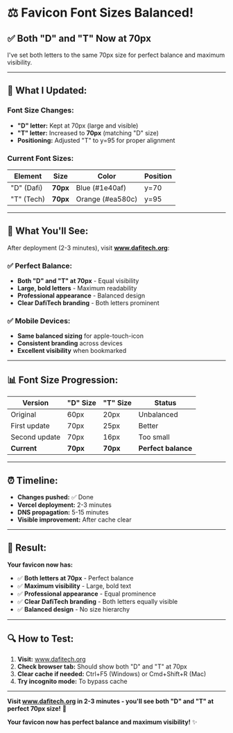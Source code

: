 # ⚖️ Favicon Font Sizes Balanced!

## ✅ **Both "D" and "T" Now at 70px**

I've set both letters to the same 70px size for perfect balance and maximum visibility.

---

## 🔧 **What I Updated:**

### **Font Size Changes:**
- **"D" letter:** Kept at 70px (large and visible)
- **"T" letter:** Increased to **70px** (matching "D" size)
- **Positioning:** Adjusted "T" to y=95 for proper alignment

### **Current Font Sizes:**
| Element | Size | Color | Position |
|---------|------|-------|----------|
| "D" (Dafi) | **70px** | Blue (#1e40af) | y=70 |
| "T" (Tech) | **70px** | Orange (#ea580c) | y=95 |

---

## 🎯 **What You'll See:**

After deployment (2-3 minutes), visit **www.dafitech.org**:

### ✅ **Perfect Balance:**
- **Both "D" and "T" at 70px** - Equal visibility
- **Large, bold letters** - Maximum readability
- **Professional appearance** - Balanced design
- **Clear DafiTech branding** - Both letters prominent

### ✅ **Mobile Devices:**
- **Same balanced sizing** for apple-touch-icon
- **Consistent branding** across devices
- **Excellent visibility** when bookmarked

---

## 📊 **Font Size Progression:**

| Version | "D" Size | "T" Size | Status |
|---------|----------|----------|--------|
| Original | 60px | 20px | Unbalanced |
| First update | 70px | 25px | Better |
| Second update | 70px | 16px | Too small |
| **Current** | **70px** | **70px** | **Perfect balance** |

---

## ⏰ **Timeline:**

- **Changes pushed:** ✅ Done
- **Vercel deployment:** 2-3 minutes
- **DNS propagation:** 5-15 minutes
- **Visible improvement:** After cache clear

---

## 🎉 **Result:**

**Your favicon now has:**
- ✅ **Both letters at 70px** - Perfect balance
- ✅ **Maximum visibility** - Large, bold text
- ✅ **Professional appearance** - Equal prominence
- ✅ **Clear DafiTech branding** - Both letters equally visible
- ✅ **Balanced design** - No size hierarchy

---

## 🔍 **How to Test:**

1. **Visit:** www.dafitech.org
2. **Check browser tab:** Should show both "D" and "T" at 70px
3. **Clear cache if needed:** Ctrl+F5 (Windows) or Cmd+Shift+R (Mac)
4. **Try incognito mode:** To bypass cache

---

**Visit www.dafitech.org in 2-3 minutes - you'll see both "D" and "T" at perfect 70px size!** 🚀

**Your favicon now has perfect balance and maximum visibility!** ✨
